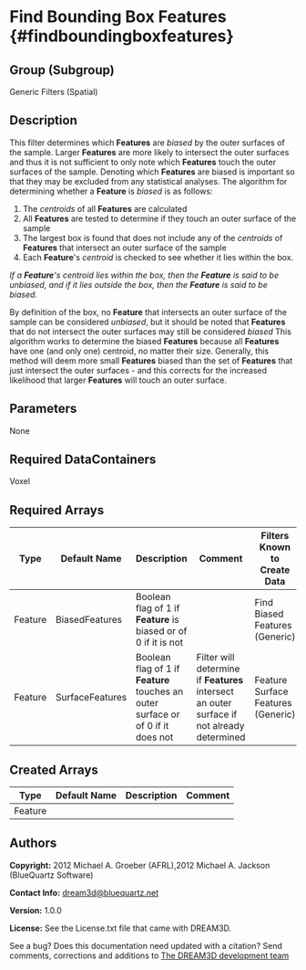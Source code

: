 Find Bounding Box Features {#findboundingboxfeatures}
=============

## Group (Subgroup) ##
Generic Filters (Spatial)

## Description ##
This filter determines which **Features** are _biased_ by the outer surfaces of the sample. Larger **Features** are more likely to intersect the outer surfaces and thus it is not sufficient to only note which **Features** touch the outer surfaces of the sample.
Denoting which **Features** are biased is important so that they may be excluded from any statistical analyses.
The algorithm for determining whether a **Feature** is _biased_ is as follows:

1. The _centroids_ of all **Features** are calculated
2. All **Features** are tested to determine if they touch an outer surface of the sample
3. The largest box is found that does not include any of the _centroids_ of **Features** that intersect an outer surface of the sample
4. Each **Feature**'s _centroid_ is checked to see whether it lies within the box.

*If a **Feature**'s _centroid_ lies within the box, then the **Feature** is said to be _unbiased_, and if it lies outside the box, then the **Feature** is said to be _biased_.*

By definition of the box, no **Feature** that intersects an outer surface of the sample can be considered _unbiased_, but it should be noted that **Features** that do not intersect the outer surfaces may still be considered _biased_
This algorithm works to determine the biased **Features** because all **Features** have one (and only one) centroid, no matter their size. Generally, this method will deem more small **Features** biased than the set of **Features** that just intersect the outer surfaces - and this corrects for the increased likelihood that larger **Features** will touch an outer surface.

## Parameters ##
None

## Required DataContainers ##
Voxel

## Required Arrays ##

| Type | Default Name | Description | Comment | Filters Known to Create Data |
|------|--------------|-------------|---------|-----|
| Feature | BiasedFeatures | Boolean flag of 1 if **Feature** is biased or of 0 if it is not |  | Find Biased Features (Generic) |
| Feature | SurfaceFeatures | Boolean flag of 1 if **Feature** touches an outer surface or of 0 if it does not | Filter will determine if **Features** intersect an outer surface if not already determined | Feature Surface Features (Generic) |

## Created Arrays ##

| Type | Default Name | Description | Comment |
|------|--------------|-------------|---------|
| Feature |  |  | |

## Authors ##

**Copyright:** 2012 Michael A. Groeber (AFRL),2012 Michael A. Jackson (BlueQuartz Software)

**Contact Info:** dream3d@bluequartz.net

**Version:** 1.0.0

**License:**  See the License.txt file that came with DREAM3D.




See a bug? Does this documentation need updated with a citation? Send comments, corrections and additions to [The DREAM3D development team](mailto:dream3d@bluequartz.net?subject=Documentation%20Correction)

